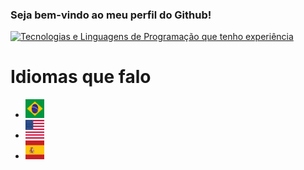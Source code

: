 ### Seja bem-vindo ao meu perfil do Github!

[![Tecnologias e Linguagens de Programação que tenho experiência](https://skillicons.dev/icons?i=aws,gcp,azure,react,vue,flutter,php,c,cpp,bootstrap,express,flask,java,js,ts,jquery,kotlin,laravel,nextjs,nodejs,nuxtjs,raspberrypi,ruby,sass,rust,tailwind,vscode)](https://skillicons.dev)

# Idiomas que falo
<div>
<ul>
<li> <img src="./assets/br-flag.webp" width="30" height="30"></li>
<li> <img src="./assets/usa-flag.webp" width="30" height="30"></li>
<li> <img src="./assets/es-flag.webp" width="30" height="30"></li>
</ul>
</div>
